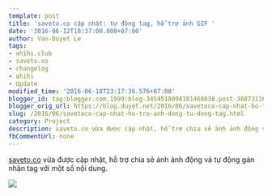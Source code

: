 ```yaml
---
template: post
title: 'saveto.co cập nhật: tự động tag, hỗ trợ ảnh GIF '
date: '2016-06-12T18:37:00.000+07:00'
author: Van-Duyet Le
tags:
- ahihi.club
- saveto.co
- changelog
- ahihi
- Update
modified_time: '2016-06-18T23:17:36.576+07:00'
blogger_id: tag:blogger.com,1999:blog-3454518094181460838.post-3887311629298356208
blogger_orig_url: https://blog.duyet.net/2016/06/savetoco-cap-nhat-ho-tro-anh-dong-tu-dong-tag.html
slug: /2016/06/savetoco-cap-nhat-ho-tro-anh-dong-tu-dong-tag.html
category: Project
description: saveto.co vừa được cập nhật, hỗ trợ chia sẻ ảnh ảnh động và tự động gán nhãn tag với một số nội dung.
fbCommentUrl: none
---
```


[saveto.co](http://saveto.co/) vừa được cập nhật, hỗ trợ chia sẻ ảnh ảnh động và tự động gán nhãn tag với một số nội dung.

![](https://i.giphy.com/3o6gE8FGZY8lzeLIgE.gif)
